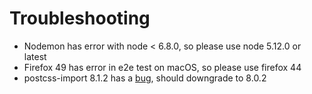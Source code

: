 # Troubleshooting

- Nodemon has error with node < 6.8.0, so please use node 5.12.0 or latest
- Firefox 49 has error in e2e test on macOS, so please use firefox 44
- postcss-import 8.1.2 has a [bug](https://github.com/postcss/postcss-import/issues/207), should downgrade to 8.0.2
